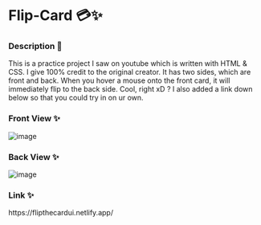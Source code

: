 # Flip-Card 💳✨

<h3> Description 📝 </h3>
This is a practice project I saw on youtube which is written with HTML & CSS. I give 100% credit to the original creator. It has two sides, which are front and back. When you hover a mouse onto the front card, it will immediately flip to the back side. Cool, right xD ? I also added a link down below so that you could try in on ur own. 

<h3> Front View ✨ </h3>

![image](https://github.com/SLN4403/Flip-Card/assets/65487726/ca04cbc2-a09b-4085-84d9-4fac041bc0b2)

<h3> Back View ✨ </h3>

![image](https://github.com/SLN4403/Flip-Card/assets/65487726/6dbd1388-63f7-4f81-81fa-5408150f1ca6)

<h3> Link ✨ </h3>
https://flipthecardui.netlify.app/

